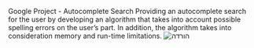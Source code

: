 Google Project - Autocomplete Search Providing an autocomplete search for the user by developing an algorithm that takes into account possible spelling errors on the user’s part. In addition, the algorithm takes into consideration memory and run-time limitations.
![הורדה](https://user-images.githubusercontent.com/92340496/181653892-cf005a57-04ac-4176-bb2d-eac401229797.png)
